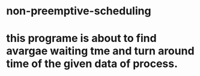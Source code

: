 # non-preemptive-scheduling
# this programe is about to find avargae waiting tme and turn around time of the given data of process.
